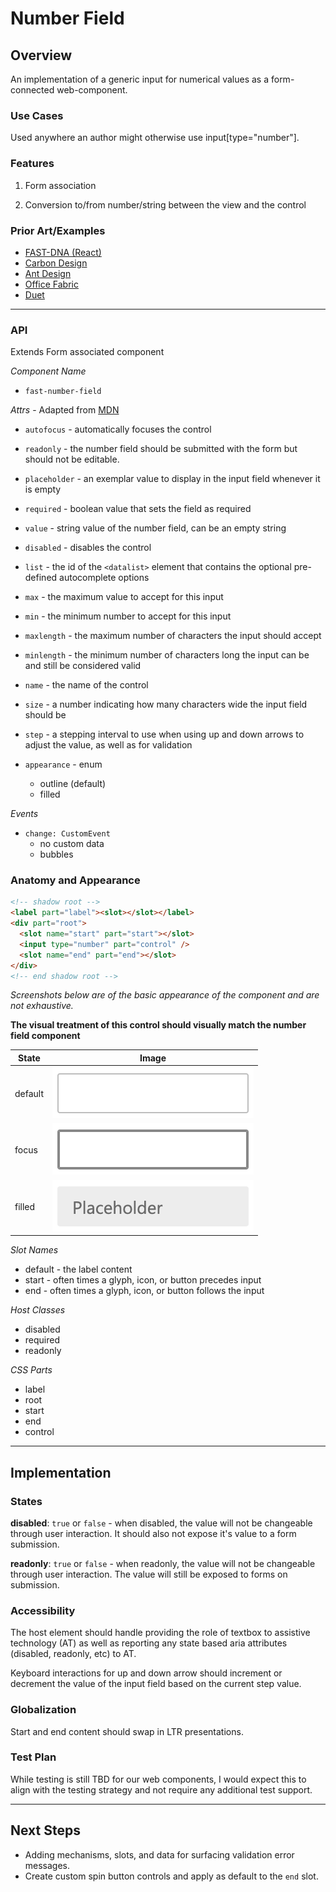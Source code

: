 # Number Field

## Overview

An implementation of a generic input for numerical values as a form-connected web-component.

### Use Cases

Used anywhere an author might otherwise use input[type="number"].

### Features

1. Form association

2. Conversion to/from number/string between the view and the control

### Prior Art/Examples

- [FAST-DNA (React)](https://explore.fast.design/components/number-field)
- [Carbon Design](https://www.carbondesignsystem.com/components/number-input/code)
- [Ant Design](https://ant.design/components/input-number/)
- [Office Fabric](https://developer.microsoft.com/en-us/fabric#/controls/web/spinbutton)
- [Duet](https://www.duetds.com/components/number-input/)

---

### API

Extends Form associated component

*Component Name*
- `fast-number-field`

*Attrs* - Adapted from [MDN](https://developer.mozilla.org/en-US/docs/Web/HTML/Element/input/number)
- `autofocus` - automatically focuses the control
- `readonly` - the number field should be submitted with the form but should not be editable.
- `placeholder` - an exemplar value to display in the input field whenever it is empty
- `required` - boolean value that sets the field as required
- `value` - string value of the number field, can be an empty string
- `disabled` - disables the control
- `list` - the id of the `<datalist>` element that contains the optional pre-defined autocomplete options
- `max`	- the maximum value to accept for this input
- `min` -	the minimum number to accept for this input
- `maxlength`	- the maximum number of characters the input should accept
- `minlength` -	the minimum number of characters long the input can be and still be considered valid
- `name` - the name of the control
- `size` - a number indicating how many characters wide the input field should be
- `step` - a stepping interval to use when using up and down arrows to adjust the value, as well as for validation

- `appearance` - enum
  - outline (default)
  - filled

*Events*
- `change: CustomEvent`
  - no custom data
  - bubbles

### Anatomy and Appearance

```HTML
<!-- shadow root -->
<label part="label"><slot></slot></label>
<div part="root">
  <slot name="start" part="start"></slot>
  <input type="number" part="control" />
  <slot name="end" part="end"></slot>
</div>
<!-- end shadow root -->
```


*Screenshots below are of the basic appearance of the component and are not exhaustive.*

**The visual treatment of this control should visually match the number field component**

| State | Image |
| ----- | ----- |
| default | ![](./text-field/images/text-field.png) |
| focus | ![](./text-field/images/text-field-focus.png)
| filled | ![](./text-field/images/text-field-filled.png)

*Slot Names*
- default - the label content
- start - often times a glyph, icon, or button precedes input
- end - often times a glyph, icon, or button follows the input

*Host Classes*
- disabled
- required
- readonly

*CSS Parts*
- label
- root
- start
- end
- control

---

## Implementation

### States

**disabled**: `true` or `false` - when disabled, the value will not be changeable through user interaction. It should also not expose it's value to a form submission.

**readonly**: `true` or `false` - when readonly, the value will not be changeable through user interaction. The value will still be exposed to forms on submission.

### Accessibility

The host element should handle providing the role of textbox to assistive technology (AT) as well as reporting any state based aria attributes (disabled, readonly, etc) to AT.

Keyboard interactions for up and down arrow should increment or decrement the value of the input field based on the current step value.

### Globalization

Start and end content should swap in LTR presentations.

### Test Plan

While testing is still TBD for our web components, I would expect this to align with the testing strategy and not require any additional test support.

---

## Next Steps
- Adding mechanisms, slots, and data for surfacing validation error messages.
- Create custom spin button controls and apply as default to the `end` slot.